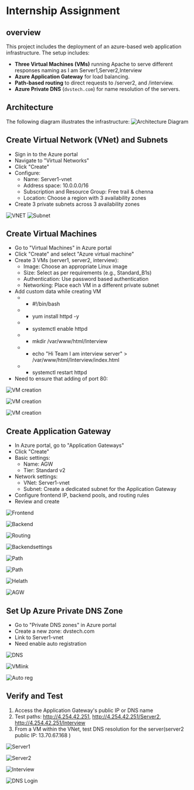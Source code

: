 # Internship Assignment
## overview
This project includes the deployment of an azure-based web application infrastructure. The setup includes:
 - **Three Virtual Machines (VMs)** running Apache to serve different responses naming as I am Server1,Server2,Interview
 - **Azure Application Gateway** for load balancing.
 - **Path-based routing** to direct requests to  /server2, and /interview.
 - **Azure Private DNS** (`dvstech.com`) for name resolution of the servers.


## Architecture
The following diagram illustrates the infrastructure:
![Architecture Diagram](infra.PNG)
     


## Create Virtual Network (VNet) and Subnets
   * Sign in to the Azure portal
   * Navigate to "Virtual Networks"
   * Click "Create"
   * Configure:
     - Name: Server1-vnet
     - Address space: 10.0.0.0/16
     - Subscription and Resource Group: Free trail & chenna
     - Location: Choose a region with 3 availability zones
* Create 3 private subnets across 3 availability zones
     
![VNET](Subnet.PNG)
![Subnet](VMsubnets1.PNG)

## Create Virtual Machines
   * Go to "Virtual Machines" in Azure portal
   * Click "Create" and select "Azure virtual machine"
   * Create 3 VMs (server1, server2, interview):
     - Image: Choose an appropriate Linux image
     - Size: Select as per requirements (e.g., Standard_B1s)
     - Authentication: Use password based authentication
     - Networking: Place each VM in a different private subnet
* Add custom data while creating VM
    *  - #!/bin/bash
    * - yum install httpd -y
    * - systemctl enable httpd
    * - mkdir /var/www/html/Interview
    * - echo "Hi Team I am  interview server" > /var/www/html/Interview/index.html
    * - systemctl restart httpd
* Need to ensure that adding of port 80:
  

        
![VM creation](customdata.PNG)

![VM creation](ports.PNG)

![VM creation](zones.PNG)

##  Create Application Gateway
* In Azure portal, go to "Application Gateways"
* Click "Create"
* Basic settings:
    - Name: AGW
    - Tier: Standard v2
* Network settings:
    - VNet: Server1-vnet
    - Subnet: Create a dedicated subnet for the Application Gateway
* Configure frontend IP, backend pools, and routing rules
*  Review and create

  

![Frontend](frontend.PNG)


![Backend](backend.PNG)


![Routing](routingrules.PNG)


![Backendsettings](Backendset.PNG)


![Path](path.PNG)


![Path](path2.PNG)

![Helath](health.PNG)

![AGW](AGW.PNG)

##  Set Up Azure Private DNS Zone
-   Go to "Private DNS zones" in Azure portal
-   Create a new zone: dvstech.com
-  Link to Server1-vnet
-  Need enable auto registration

  
  ![DNS](dvstech.PNG)


  ![VMlink](VMlink.PNG)

  
  ![Auto reg](auto.PNG)
  
  
 
##  Verify and Test

1. Access the Application Gateway's public IP or DNS name
2. Test paths: http://4.254.42.251, http://4.254.42.251/Server2, http://4.254.42.251/Interview
3. From a VM within the VNet, test DNS resolution for the server(server2 public IP: 13.70.67.168 )




![Server1](Server1.PNG)



![Server2](Server2.PNG)



![Interview](Interview.PNG)


![DNS Login](Dnslogin.PNG)































